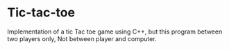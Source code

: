 # Tic-tac-toe

Implementation of a tic Tac toe game using C++, but this program between two players only, Not between player and computer.
